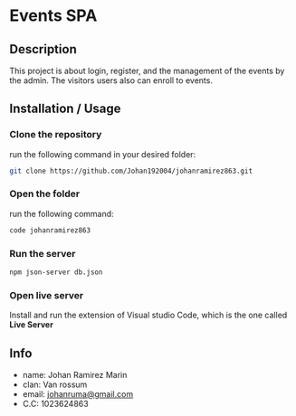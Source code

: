 # Events SPA
##  Description

This project is about login, register, and the management of the events by the admin. The visitors users also can enroll to events.

## Installation / Usage

### Clone the repository
run the following command in your desired folder:

```bash
git clone https://github.com/Johan192004/johanramirez863.git
```

### Open the folder

run the following command:

```bash
code johanramirez863
```

###  Run the server

```bash
npm json-server db.json
```

### Open live server
Install and run the extension of Visual studio Code, which is the one called **Live Server**

## Info

- name: Johan Ramirez Marin
- clan: Van rossum
- email: johanruma@gmail.com
- C.C: 1023624863

